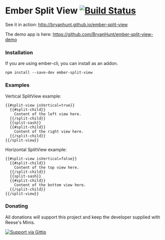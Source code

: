Ember Split View [![Build Status](https://travis-ci.org/BryanHunt/ember-split-view.svg?branch=master)](https://travis-ci.org/BryanHunt/ember-split-view)
================

See it in action: http://bryanhunt.github.io/ember-split-view

The demo app is here: https://github.com/BryanHunt/ember-split-view-demo

### Installation

If you are using ember-cli, you can install as an addon.

```
npm install --save-dev ember-split-view
```

### Examples
Vertical SplitView example:

```
{{#split-view isVertical=true}}
  {{#split-child}}
    Content of the left view here.
  {{/split-child}}
  {{split-sash}}
  {{#split-child}}
    Content of the right view here.
  {{/split-child}}
{{/split-view}}
```

Horizontal SplitView example:

```
{{#split-view isVertical=false}}
  {{#split-child}}
    Content of the top view here.
  {{/split-child}}
  {{split-sash}}
  {{#split-child}}
    Content of the bottom view here.
  {{/split-child}}
{{/split-view}}
```
 
### Donating

All donations will support this project and keep the developer supplied with Reese's Minis.

[![Support via Gittip](https://rawgithub.com/twolfson/gittip-badge/0.2.0/dist/gittip.png)](https://www.gittip.com/BryanHunt/)
